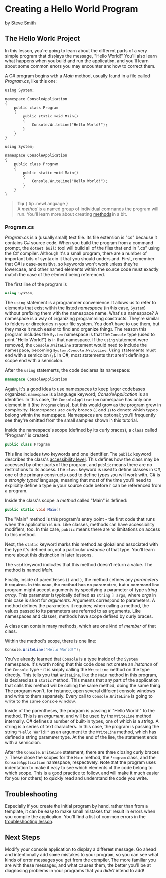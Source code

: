 # Creating a Hello World Program
by [Steve Smith](http://deviq.com/me/steve-smith)

## The Hello World Project

In this lesson, you're going to learn about the different parts of a very simple program that displays the message, "Hello World!" You'll also learn what happens when you build and run the application, and you'll learn about some common errors you may encounter and how to correct them.

A C# program begins with a *Main* method, usually found in a file called *Program.cs*, like this one:

```{.snippet}
using System;

namespace ConsoleApplication
{
    public class Program
    {
        public static void Main()
        {
            Console.WriteLine("Hello World!");
        }
    }
}
```
```{.REPL}
using System;

namespace ConsoleApplication
{
    public class Program
    {
        public static void Main()
        {
            Console.WriteLine("Hello World!");
        }
    }
}
```

> **Tip** {.tip .newLanguage }    
> A *method* is a named group of individual commands the program will run. You'll learn more about creating [methods](methods.md) in a bit.


### Program.cs

*Program.cs* is a (usually small) text file. Its file extension is "cs" because it contains C# source code. When you build the program from a command prompt, the ``dotnet build`` tool will build all of the files that end in ".cs" using the C# compiler. Although it's a small program, there are a number of important bits of syntax in it that you should understand. First, remember that C# is case-sensitive, so keywords won't work unless they're lowercase, and other named elements within the source code must exactly match the case of the element being referenced.

The first line of the program is 
```c#
using System;
```

The ``using`` statement is a programmer convenience. It allows us to refer to elements that exist within the listed *namespace* (in this case, ``System``) without prefixing them with the namespace name. What's a namespace? A namespace is a way of organizing programming constructs. They're similar to folders or directories in your file system. You don't have to use them, but they make it much easier to find and organize things. The reason this program includes the ``System`` namespace is that the ``Console`` type (used to print "Hello World!") is in that namespace. If the ``using`` statement were removed, the ``Console.WriteLine`` statement would need to include the namespace, becoming ``System.Console.WriteLine``. Using statements must end with a semicolon (``;``). In C#, most statements that aren't defining a scope end with a semicolon.

After the ``using`` statements, the code declares its namespace:
```c#
namespace ConsoleApplication
```

Again, it's a good idea to use namespaces to keep larger codebases organized. ``namespace`` is a language keyword; *ConsoleApplication* is an identifier. In this case, the ``ConsoleApplication`` namespace has only one element in it (the ``Program`` class), but this would  grow as the program grew in complexity. Namespaces use curly braces (``{`` and ``}``) to denote which types belong within the namespace. Namespaces are optional; you'll frequently see they're omitted from the small samples shown in this tutorial.

Inside the namespace's scope (defined by its curly braces), a ``class`` called "Program" is created:
```c#
public class Program
```

This line includes two keywords and one identifier. The ``public`` keyword describes the class's [accessibility level](https://msdn.microsoft.com/en-us/library/ba0a1yw2.aspx). This defines how the class may be accessed by other parts of the program, and ``public`` means there are no restrictions to its access. The ``class`` keyword is used to define classes in C#, one of the primary constructs used to define *types* you will work with. C# is a *strongly typed* language, meaning that most of the time you'll need to explicitly define a type in your source code before it can be referenced from a program.

Inside the class's scope, a *method* called "Main" is defined:
```c#
public static void Main()
```

The "Main" method is this program's entry point - the first code that runs when the application is run. Like classes, methods can have accessibility modifiers, too. In this case, ``public`` means there are no limitations on access to this method. 

Next, the ``static`` keyword marks this method as global and associated with the type it's defined on, not a particular *instance* of that type. You'll learn more about this distinction in later lessons. 

The ``void`` keyword indicates that this method doesn't return a value. The method is named *Main*. 

Finally, inside of parentheses (``(`` and ``)``, the method defines any *parameters* it requires. In this case, the method has no parameters, but a command line program might accept arguments by specifying a parameter of type *string array*. This parameter is typically defined as ``string[] args``, where *args* in this case is short for *arguments*. Arguments correspond to parameters. A method defines the parameters it requires; when calling a method, the values passed to its parameters are referred to as arguments. Like namespaces and classes, methods have scope defined by curly braces.

A class can contain many methods, which are one kind of *member* of that class.

Within the method's scope, there is one line:
```c#
Console.WriteLine("Hello World!");
```

You've already learned that ``Console`` is a type inside of the ``System`` namespace. It's worth noting that this code does not create an *instance* of the ``Console`` type - it is simply calling the ``WriteLine`` method on the type directly. This tells you that ``WriteLine``, like the ``Main`` method in this program, is declared as a ``static`` method. This means that any part of the application that calls this method will be calling the same method, doing the same thing. The program won't, for instance, open several different console windows and write to them separately. Every call to ``Console.WriteLine`` is going to write to the same console window. 

Inside of the parentheses, the program is passing in "Hello World!" to the method. This is an *argument*, and will be used by the ``WriteLine`` method internally. C# defines a number of built-in types, one of which is a *string*. A string is a series of text characters. In this case, the program is passing the string ``"Hello World!"`` as an argument to the ``WriteLine`` method, which has defined a string parameter type. At the end of the line, the statement ends with a semicolon.

After the ``Console.WriteLine`` statement, there are three closing curly braces ``}``. These close the scopes for the ``Main`` method, the ``Program`` class, and the ``ConsoleApplication`` namespace, respectively. Note that the program uses indentation to make it easy to see which elements of the code belong to which scope. This is a good practice to follow, and will make it much easier for you (or others) to quickly read and understand the code you write.

## Troubleshooting

Especially if you create the initial program by hand, rather than from a template, it can be easy to make small mistakes that result in errors when you compile the application. You'll find a list of common errors in the [troubleshooting lesson](troubleshooting.md).

## Next Steps

Modify your console application to display a different message. Go ahead and intentionally add some mistakes to your program, so you can see what kinds of error messages you get from the compiler. The more familiar you are with these messages, and what causes them, the better you'll be at diagnosing problems in your programs that you *didn't* intend to add!
